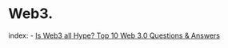 # Web3.
index: - [Is Web3 all Hype? Top 10 Web 3.0 Questions &amp; Answers](https://youtu.be/wHTcrmhskto)
